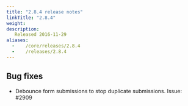 ```yaml
---
title: "2.8.4 release notes"
linkTitle: "2.8.4"
weight:
description:
   Released 2016-11-29
aliases:
  -    /core/releases/2.8.4
  -    /releases/2.8.4
---
```


## Bug fixes

- Debounce form submissions to stop duplicate submissions. Issue: #2909
